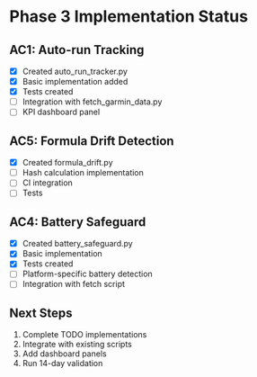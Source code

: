 # Phase 3 Implementation Status

## AC1: Auto-run Tracking
- [x] Created auto_run_tracker.py
- [x] Basic implementation added
- [x] Tests created
- [ ] Integration with fetch_garmin_data.py
- [ ] KPI dashboard panel

## AC5: Formula Drift Detection  
- [x] Created formula_drift.py
- [ ] Hash calculation implementation
- [ ] CI integration
- [ ] Tests

## AC4: Battery Safeguard
- [x] Created battery_safeguard.py
- [x] Basic implementation
- [x] Tests created
- [ ] Platform-specific battery detection
- [ ] Integration with fetch script

## Next Steps
1. Complete TODO implementations
2. Integrate with existing scripts
3. Add dashboard panels
4. Run 14-day validation
